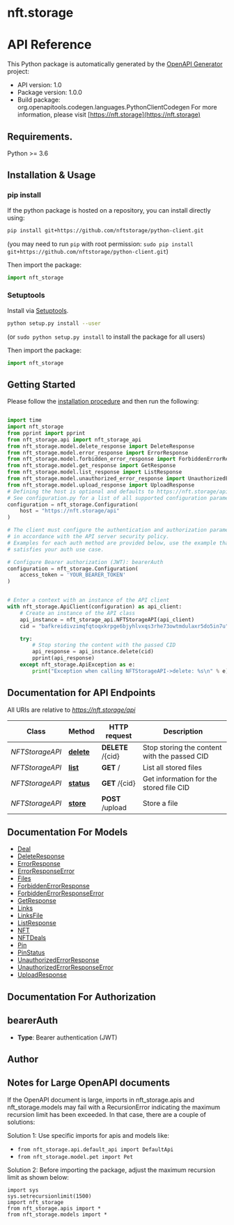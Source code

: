 # nft.storage
# API Reference


This Python package is automatically generated by the [OpenAPI Generator](https://openapi-generator.tech) project:

- API version: 1.0
- Package version: 1.0.0
- Build package: org.openapitools.codegen.languages.PythonClientCodegen
For more information, please visit [https://nft.storage](https://nft.storage)

## Requirements.

Python >= 3.6

## Installation & Usage
### pip install

If the python package is hosted on a repository, you can install directly using:

```sh
pip install git+https://github.com/nftstorage/python-client.git
```
(you may need to run `pip` with root permission: `sudo pip install git+https://github.com/nftstorage/python-client.git`)

Then import the package:
```python
import nft_storage
```

### Setuptools

Install via [Setuptools](http://pypi.python.org/pypi/setuptools).

```sh
python setup.py install --user
```
(or `sudo python setup.py install` to install the package for all users)

Then import the package:
```python
import nft_storage
```

## Getting Started

Please follow the [installation procedure](#installation--usage) and then run the following:

```python

import time
import nft_storage
from pprint import pprint
from nft_storage.api import nft_storage_api
from nft_storage.model.delete_response import DeleteResponse
from nft_storage.model.error_response import ErrorResponse
from nft_storage.model.forbidden_error_response import ForbiddenErrorResponse
from nft_storage.model.get_response import GetResponse
from nft_storage.model.list_response import ListResponse
from nft_storage.model.unauthorized_error_response import UnauthorizedErrorResponse
from nft_storage.model.upload_response import UploadResponse
# Defining the host is optional and defaults to https://nft.storage/api
# See configuration.py for a list of all supported configuration parameters.
configuration = nft_storage.Configuration(
    host = "https://nft.storage/api"
)

# The client must configure the authentication and authorization parameters
# in accordance with the API server security policy.
# Examples for each auth method are provided below, use the example that
# satisfies your auth use case.

# Configure Bearer authorization (JWT): bearerAuth
configuration = nft_storage.Configuration(
    access_token = 'YOUR_BEARER_TOKEN'
)


# Enter a context with an instance of the API client
with nft_storage.ApiClient(configuration) as api_client:
    # Create an instance of the API class
    api_instance = nft_storage_api.NFTStorageAPI(api_client)
    cid = "bafkreidivzimqfqtoqxkrpge6bjyhlvxqs3rhe73owtmdulaxr5do5in7u" # str | CID for the NFT

    try:
        # Stop storing the content with the passed CID
        api_response = api_instance.delete(cid)
        pprint(api_response)
    except nft_storage.ApiException as e:
        print("Exception when calling NFTStorageAPI->delete: %s\n" % e)
```

## Documentation for API Endpoints

All URIs are relative to *https://nft.storage/api*

Class | Method | HTTP request | Description
------------ | ------------- | ------------- | -------------
*NFTStorageAPI* | [**delete**](docs/NFTStorageAPI.md#delete) | **DELETE** /{cid} | Stop storing the content with the passed CID
*NFTStorageAPI* | [**list**](docs/NFTStorageAPI.md#list) | **GET** / | List all stored files
*NFTStorageAPI* | [**status**](docs/NFTStorageAPI.md#status) | **GET** /{cid} | Get information for the stored file CID
*NFTStorageAPI* | [**store**](docs/NFTStorageAPI.md#store) | **POST** /upload | Store a file


## Documentation For Models

 - [Deal](docs/Deal.md)
 - [DeleteResponse](docs/DeleteResponse.md)
 - [ErrorResponse](docs/ErrorResponse.md)
 - [ErrorResponseError](docs/ErrorResponseError.md)
 - [Files](docs/Files.md)
 - [ForbiddenErrorResponse](docs/ForbiddenErrorResponse.md)
 - [ForbiddenErrorResponseError](docs/ForbiddenErrorResponseError.md)
 - [GetResponse](docs/GetResponse.md)
 - [Links](docs/Links.md)
 - [LinksFile](docs/LinksFile.md)
 - [ListResponse](docs/ListResponse.md)
 - [NFT](docs/NFT.md)
 - [NFTDeals](docs/NFTDeals.md)
 - [Pin](docs/Pin.md)
 - [PinStatus](docs/PinStatus.md)
 - [UnauthorizedErrorResponse](docs/UnauthorizedErrorResponse.md)
 - [UnauthorizedErrorResponseError](docs/UnauthorizedErrorResponseError.md)
 - [UploadResponse](docs/UploadResponse.md)


## Documentation For Authorization


## bearerAuth

- **Type**: Bearer authentication (JWT)


## Author




## Notes for Large OpenAPI documents
If the OpenAPI document is large, imports in nft_storage.apis and nft_storage.models may fail with a
RecursionError indicating the maximum recursion limit has been exceeded. In that case, there are a couple of solutions:

Solution 1:
Use specific imports for apis and models like:
- `from nft_storage.api.default_api import DefaultApi`
- `from nft_storage.model.pet import Pet`

Solution 2:
Before importing the package, adjust the maximum recursion limit as shown below:
```
import sys
sys.setrecursionlimit(1500)
import nft_storage
from nft_storage.apis import *
from nft_storage.models import *
```

